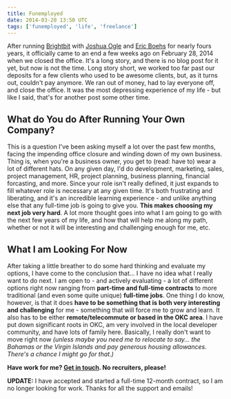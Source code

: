 ```yaml
---
title: Funemployed
date: 2014-03-20 13:50 UTC
tags: ['funemployed', 'life', 'freelance']
---
```


After running [Brightbit](http://brightbit.com) with [Joshua
Ogle](http://joshuaogle.com) and [Eric Boehs](http://ericboehs.com) for nearly
fours years, it officially came to an end a few weeks ago on February 28, 2014
when we closed the office. It's a long story, and there is no blog post for it
yet, but now is not the time. Long story short, we worked too far past our
deposits for a few clients who used to be awesome clients, but, as it turns
out, couldn't pay anymore. We ran out of money, had to lay everyone off, and
close the office. It was the most depressing experience of my life - but like I
said, that's for another post some other time.

## What do You do After Running Your Own Company?

This is a question I've been asking myself a lot over the past few months,
facing the impending office closure and winding down of my own business.
Thing is, when you're a business owner, you get to (read: have to) wear a
lot of different hats. On any given day, I'd do development, marketing, sales,
project management, HR, project planning, business planning, financial
forcasting, and more. Since your role isn't really defined, it just expands to
fill whatever role is necessary at any given time. It's both frustrating and
liberating, and it's an incredible learning experience - and unlike anything
else that any full-time job is going to give you. **This makes choosing my next
job very hard**. A lot more thought goes into what I am going to go with the next
few years of my life, and how that will help me along my path, whether or not
it will be interesting and challenging enough for me, etc.

## What I am Looking For Now

After taking a little breather to do some hard thinking and evaluate my
options, I have come to the conclusion that... I have no idea what I really
want to do next. I am open to - and actively evaluating - a lot of different
options right now ranging from **part-time and full-time contracts** to more
traditional (and even some quite unique) **full-time jobs**. One thing I do know,
however, is that it does **have to be something that is both very interesting
and challenging** for me - something that will force me to grow and learn. It
also has to be either **remote/telecommute or based in the OKC area**. I have put
down significant roots in OKC, am very involved in the local developer
community, and have lots of family here. Basically, I really don't want to move
right now *(unless maybe you need me to relocate to say... the Bahamas or the
 Virgin Islands and pay generous housing allowances. There's a chance I might
 go for that.)*

**Have work for me? [Get in touch](/contact). No recruiters, please!**

**UPDATE:** I have accepted and started a full-time 12-month contract, so I am
no longer looking for work. Thanks for all the support and emails!
